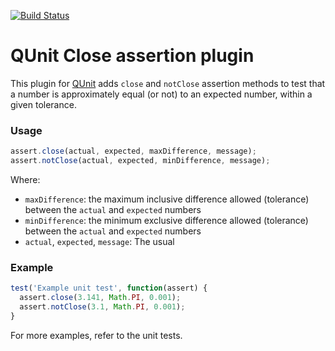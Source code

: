 [![Build Status](https://travis-ci.org/JamesMGreene/qunit-assert-close.png)](https://travis-ci.org/JamesMGreene/qunit-assert-close)

# QUnit Close assertion plugin

This plugin for [QUnit](https://github.com/jquery/qunit) adds `close` and `notClose` assertion methods
to test that a number is approximately equal (or not) to an expected number, within a given tolerance.

### Usage ###

```js
assert.close(actual, expected, maxDifference, message);
assert.notClose(actual, expected, minDifference, message);
```

Where:
 - `maxDifference`: the maximum inclusive difference allowed (tolerance) between the `actual` and `expected` numbers
 - `minDifference`: the minimum exclusive difference allowed (tolerance) between the `actual` and `expected` numbers
 - `actual`, `expected`, `message`: The usual

### Example ###
```js
test('Example unit test', function(assert) {
  assert.close(3.141, Math.PI, 0.001);
  assert.notClose(3.1, Math.PI, 0.001);
}
```

For more examples, refer to the unit tests.